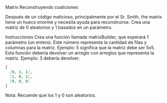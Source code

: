 Matrix Reconstruyendo coaliciones

Después de un código malicioso, principalmente por el Sr. Smith, the matrix tiene un hueco enorme y necesita ayuda para reconstruirse. Crea una matriz de 0 aleatorios y 1 basados en un parámetro.

Instrucciones
Crea una función llamada matrixBuilder, que esperará 1 parámetro (un entero). Este número representa la cantidad de filas y columnas para la matriz. Ejemplo: 5 significa que la matriz debe ser 5x5.
Esta función debería devolver un arreglo con arreglos que representa la matriz. Ejemplo: 3 debería devolver:
```md
[
  [0, 1, 1],
  [1, 0, 1],
  [0, 0, 0]
]
```

Nota: 
Recuerde que los 1 y 0 son aleatorios.

